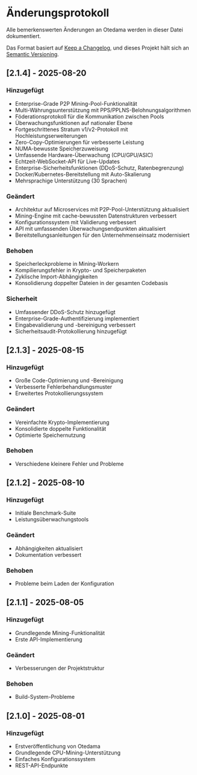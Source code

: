 # Änderungsprotokoll

Alle bemerkenswerten Änderungen an Otedama werden in dieser Datei dokumentiert.

Das Format basiert auf [Keep a Changelog](https://keepachangelog.com/de/1.0.0/),
und dieses Projekt hält sich an [Semantic Versioning](https://semver.org/lang/de/).

## [2.1.4] - 2025-08-20

### Hinzugefügt
- Enterprise-Grade P2P Mining-Pool-Funktionalität
- Multi-Währungsunterstützung mit PPS/PPLNS-Belohnungsalgorithmen
- Föderationsprotokoll für die Kommunikation zwischen Pools
- Überwachungsfunktionen auf nationaler Ebene
- Fortgeschrittenes Stratum v1/v2-Protokoll mit Hochleistungserweiterungen
- Zero-Copy-Optimierungen für verbesserte Leistung
- NUMA-bewusste Speicherzuweisung
- Umfassende Hardware-Überwachung (CPU/GPU/ASIC)
- Echtzeit-WebSocket-API für Live-Updates
- Enterprise-Sicherheitsfunktionen (DDoS-Schutz, Ratenbegrenzung)
- Docker/Kubernetes-Bereitstellung mit Auto-Skalierung
- Mehrsprachige Unterstützung (30 Sprachen)

### Geändert
- Architektur auf Microservices mit P2P-Pool-Unterstützung aktualisiert
- Mining-Engine mit cache-bewussten Datenstrukturen verbessert
- Konfigurationssystem mit Validierung verbessert
- API mit umfassenden Überwachungsendpunkten aktualisiert
- Bereitstellungsanleitungen für den Unternehmenseinsatz modernisiert

### Behoben
- Speicherleckprobleme in Mining-Workern
- Kompilierungsfehler in Krypto- und Speicherpaketen
- Zyklische Import-Abhängigkeiten
- Konsolidierung doppelter Dateien in der gesamten Codebasis

### Sicherheit
- Umfassender DDoS-Schutz hinzugefügt
- Enterprise-Grade-Authentifizierung implementiert
- Eingabevalidierung und -bereinigung verbessert
- Sicherheitsaudit-Protokollierung hinzugefügt

## [2.1.3] - 2025-08-15

### Hinzugefügt
- Große Code-Optimierung und -Bereinigung
- Verbesserte Fehlerbehandlungsmuster
- Erweitertes Protokollierungssystem

### Geändert
- Vereinfachte Krypto-Implementierung
- Konsolidierte doppelte Funktionalität
- Optimierte Speichernutzung

### Behoben
- Verschiedene kleinere Fehler und Probleme

## [2.1.2] - 2025-08-10

### Hinzugefügt
- Initiale Benchmark-Suite
- Leistungsüberwachungstools

### Geändert
- Abhängigkeiten aktualisiert
- Dokumentation verbessert

### Behoben
- Probleme beim Laden der Konfiguration

## [2.1.1] - 2025-08-05

### Hinzugefügt
- Grundlegende Mining-Funktionalität
- Erste API-Implementierung

### Geändert
- Verbesserungen der Projektstruktur

### Behoben
- Build-System-Probleme

## [2.1.0] - 2025-08-01

### Hinzugefügt
- Erstveröffentlichung von Otedama
- Grundlegende CPU-Mining-Unterstützung
- Einfaches Konfigurationssystem
- REST-API-Endpunkte